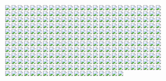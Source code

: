 <img src='./Picture-Directory/56 - JLBsdbi.jpg'>
<img src='./Picture-Directory/afGiCjX.jpg'>
<img src='./Picture-Directory/30 - Xui6IK9.jpg'>
<img src='./Picture-Directory/01 - O8876hB.jpg'>
<img src='./Picture-Directory/06 - MmGBqVM.png'>
<img src='./Picture-Directory/rodrigo-galdino-1.jpg'>
<img src='./Picture-Directory/41 - DvUSbYd.jpg'>
<img src='./Picture-Directory/10 - 6nOEYTR.jpg'>
<img src='./Picture-Directory/23 - FDuhex0.jpg'>
<img src='./Picture-Directory/60 - fg6gTbM.jpg'>
<img src='./Picture-Directory/54 - tAexzUd.jpg'>
<img src='./Picture-Directory/37 - GYiiofB.jpg'>
<img src='./Picture-Directory/42 - s7VVQdI.jpg'>
<img src='./Picture-Directory/19 - mQyOhp5.jpg'>
<img src='./Picture-Directory/34 - hMNFdik.jpg'>
<img src='./Picture-Directory/07 - UtEQQdy.jpg'>
<img src='./Picture-Directory/08 - YR1TeT4.jpg'>
<img src='./Picture-Directory/11 - pXSe9Xa.jpg'>
<img src='./Picture-Directory/49 - 4XhD2kv.jpg'>
<img src='./Picture-Directory/61 - mddYFHW.jpg'>
<img src='./Picture-Directory/hakuna001_by_pixelkitties-d9z01iz.png'>
<img src='./Picture-Directory/71 - YSEi38m.jpg'>
<img src='./Picture-Directory/64 - g0fiWNK.jpg'>
<img src='./Picture-Directory/29 - fmq9bBJ.jpg'>
<img src='./Picture-Directory/lady_jedi__rey_by_fouetfou-d9v8qsy.png'>
<img src='./Picture-Directory/11 - IPvlegE.jpg'>
<img src='./Picture-Directory/15 - M9BmBeh.jpg'>
<img src='./Picture-Directory/04 - gNLvKfg.jpg'>
<img src='./Picture-Directory/62 - UEtTF31.jpg'>
<img src='./Picture-Directory/63 - sg09hzg.jpg'>
<img src='./Picture-Directory/17 - 1iTMzyJ.jpg'>
<img src='./Picture-Directory/53 - MOwYpDe.jpg'>
<img src='./Picture-Directory/D5friaT.jpg'>
<img src='./Picture-Directory/21 - iMxtvf3.jpg'>
<img src='./Picture-Directory/09 - P31lorx.jpg'>
<img src='./Picture-Directory/04 - m2syxyy.jpg'>
<img src='./Picture-Directory/48 - iO5U6gm.jpg'>
<img src='./Picture-Directory/01 - M6I1Q95.jpg'>
<img src='./Picture-Directory/35 - Gb5ZYA2.jpg'>
<img src='./Picture-Directory/52 - KKO9v6Z.jpg'>
<img src='./Picture-Directory/18 - P7ULTkU.jpg'>
<img src='./Picture-Directory/18 - 7HVSQuN.jpg'>
<img src='./Picture-Directory/maul_wip_by_uncannyknack-d9xrjkz.jpg'>
<img src='./Picture-Directory/34 - t7kv6rH.jpg'>
<img src='./Picture-Directory/54 - pcMYz0L.jpg'>
<img src='./Picture-Directory/74 - pfNBa6m.jpg'>
<img src='./Picture-Directory/50 - fq1Data.jpg'>
<img src='./Picture-Directory/38 - n0t9NJ5.jpg'>
<img src='./Picture-Directory/56 - 1WjgBCo.jpg'>
<img src='./Picture-Directory/43 - hQpcaFU.jpg'>
<img src='./Picture-Directory/46 - vO9mF5S.jpg'>
<img src='./Picture-Directory/64 - 8qSqbWJ.jpg'>
<img src='./Picture-Directory/27 - p2oiSom.jpg'>
<img src='./Picture-Directory/47 - 52qxIne.jpg'>
<img src='./Picture-Directory/12 - dyFjAeV.jpg'>
<img src='./Picture-Directory/51 - RzUPrzg.jpg'>
<img src='./Picture-Directory/2 - Attack of the Clones.jpg'>
<img src='./Picture-Directory/13 - GdwwIo2.jpg'>
<img src='./Picture-Directory/41 - MpGk6wz.jpg'>
<img src='./Picture-Directory/11 - ACCMVG6.jpg'>
<img src='./Picture-Directory/25 - pH9Q41q.jpg'>
<img src='./Picture-Directory/15 - GmN0Cq4.jpg'>
<img src='./Picture-Directory/LeIdVyp.jpg'>
<img src='./Picture-Directory/60 - 7BHZhlA.jpg'>
<img src='./Picture-Directory/cristi-balanescu-cristib-nexusofpower.jpg'>
<img src='./Picture-Directory/40 - 3SqwU9H.jpg'>
<img src='./Picture-Directory/03 - JTjy2Of.jpg'>
<img src='./Picture-Directory/12 - iUGFHJr.jpg'>
<img src='./Picture-Directory/19 - OIftxOQ.jpg'>
<img src='./Picture-Directory/39 - ile8r3h.jpg'>
<img src='./Picture-Directory/36 - JoDQ1Nb.jpg'>
<img src='./Picture-Directory/25 - tUQ4xPX.jpg'>
<img src='./Picture-Directory/61 - xcXQuB0.jpg'>
<img src='./Picture-Directory/kevin-mckenna-shadow-of-the-master.jpg'>
<img src='./Picture-Directory/53 - vlozy0c.jpg'>
<img src='./Picture-Directory/29 - UVdF8nt.jpg'>
<img src='./Picture-Directory/23 - U4U1AbT.jpg'>
<img src='./Picture-Directory/1 - The Phantom Menace.jpg'>
<img src='./Picture-Directory/alfonso-pardo-martinez-sw-portrait01-low.jpg'>
<img src='./Picture-Directory/72 - XgLHPfg.jpg'>
<img src='./Picture-Directory/06 - y3x5ATp.png'>
<img src='./Picture-Directory/06 - WfZV0QW.jpg'>
<img src='./Picture-Directory/the_inquisitor_by_darthtemoc-d81hefq.jpg'>
<img src='./Picture-Directory/26 - rtQB4zT.jpg'>
<img src='./Picture-Directory/10 - rN3KVr7.jpg'>
<img src='./Picture-Directory/57 - i7ij3KF.jpg'>
<img src='./Picture-Directory/40 - 1jiayvm.jpg'>
<img src='./Picture-Directory/02 - rHm6wWD.jpg'>
<img src='./Picture-Directory/RzSQPS6.jpg'>
<img src='./Picture-Directory/42 - QrkEA6b.jpg'>
<img src='./Picture-Directory/31 - wuasgk5.jpg'>
<img src='./Picture-Directory/18 - UvGUfOr.jpg'>
<img src='./Picture-Directory/28 - 9i2xpUo.jpg'>
<img src='./Picture-Directory/13 - 00ETUwD.jpg'>
<img src='./Picture-Directory/fPB5lkc.jpg'>
<img src='./Picture-Directory/22 - uv2TuK0.jpg'>
<img src='./Picture-Directory/PTZHdoq.jpg'>
<img src='./Picture-Directory/57 - t7gC1bh.jpg'>
<img src='./Picture-Directory/18 - 1PbaG5n.jpg'>
<img src='./Picture-Directory/20 - v4n7jeB.jpg'>
<img src='./Picture-Directory/04 - DEPvTPZ.jpg'>
<img src='./Picture-Directory/41 - h6CUpb6.jpg'>
<img src='./Picture-Directory/09 - ncXoqup.jpg'>
<img src='./Picture-Directory/44 - fhzHbf0.jpg'>
<img src='./Picture-Directory/T0Jl1dN.jpg'>
<img src='./Picture-Directory/52 - 8smPbXw.jpg'>
<img src='./Picture-Directory/58 - ICVMVrl.jpg'>
<img src='./Picture-Directory/10 - 6fKpkXB.jpg'>
<img src='./Picture-Directory/carmen-cornet-gri.jpg'>
<img src='./Picture-Directory/62 - p2p8vkW.jpg'>
<img src='./Picture-Directory/33 - yiYtEm3.jpg'>
<img src='./Picture-Directory/ce29c37a2cf8f54c483e352c5996014f.jpg'>
<img src='./Picture-Directory/20 - SQ60M8u.jpg'>
<img src='./Picture-Directory/07 - wdIlgiT.jpg'>
<img src='./Picture-Directory/sw_fan_art_by_danai_k-d66g7p4.jpg'>
<img src='./Picture-Directory/99_by_dzikawa-d9ko812.jpg'>
<img src='./Picture-Directory/14 - VyZJPE8.jpg'>
<img src='./Picture-Directory/36 - 82HbYlp.jpg'>
<img src='./Picture-Directory/juan-martin-wallpaper.jpg'>
<img src='./Picture-Directory/19 - UhlFYSE.jpg'>
<img src='./Picture-Directory/55 - bWozweg.jpg'>
<img src='./Picture-Directory/13 - NuM1CVA.jpg'>
<img src='./Picture-Directory/70 - MfaHUiO.jpg'>
<img src='./Picture-Directory/05 - dbQGQ0L.jpg'>
<img src='./Picture-Directory/16 - OoTEqcB.jpg'>
<img src='./Picture-Directory/crystal-sully-revengebycrystalsully.jpg'>
<img src='./Picture-Directory/06 - PEwsHFr.jpg'>
<img src='./Picture-Directory/59 - idPWYku.jpg'>
<img src='./Picture-Directory/30 - 2R9xUd0.jpg'>
<img src='./Picture-Directory/40 - oPEgWCc.jpg'>
<img src='./Picture-Directory/43 - EXqhKGT.jpg'>
<img src='./Picture-Directory/39 - EeSHQTE.jpg'>
<img src='./Picture-Directory/33 - mikNH5d.jpg'>
<img src='./Picture-Directory/21 - vqpeClQ.jpg'>
<img src='./Picture-Directory/28 - 2IGKEnH.png'>
<img src='./Picture-Directory/73 - 8QeKdsq.jpg'>
<img src='./Picture-Directory/sq8m6GH.jpg'>
<img src='./Picture-Directory/rey__lady_of_the_sith_by_cobaltplasma-da1hf7n.jpg'>
<img src='./Picture-Directory/cda20e449b0f3fd63035d1ee35a2b4cb-d9tff62.jpg'>
<img src='./Picture-Directory/50 - Ve3WYUj.jpg'>
<img src='./Picture-Directory/52 - 7baA4eW.jpg'>
<img src='./Picture-Directory/39 - JDJMMM2.jpg'>
<img src='./Picture-Directory/38 - KeT5KrI.jpg'>
<img src='./Picture-Directory/22 - lzDIgxy.jpg'>
<img src='./Picture-Directory/09 - 0qLxdbp.jpg'>
<img src='./Picture-Directory/48 - eOVQrAn.jpg'>
<img src='./Picture-Directory/dan-luvisi-restorationluvisifett.jpg'>
<img src='./Picture-Directory/67 - fatjdtc.jpg'>
<img src='./Picture-Directory/39 - Wy8sX8L.jpg'>
<img src='./Picture-Directory/02 - dqfOSJD.jpg'>
<img src='./Picture-Directory/19 - FdBvduy.jpg'>
<img src='./Picture-Directory/32 - RsoqZar.jpg'>
<img src='./Picture-Directory/22 - tCj8uhf.jpg'>
<img src='./Picture-Directory/40 - WCSxRjx.jpg'>
<img src='./Picture-Directory/5 - The Empire Strikes Back.jpg'>
<img src='./Picture-Directory/captain_rex_by_robert_shane-d879q6l (1).jpg'>
<img src='./Picture-Directory/luca-merli-sands-of-jakku.jpg'>
<img src='./Picture-Directory/66 - TIE Fighter.jpg'>
<img src='./Picture-Directory/29 - qPvfQ3a.jpg'>
<img src='./Picture-Directory/star_wars__generations_by_daekazu-d9pke9v.jpg'>
<img src='./Picture-Directory/44 - mIXRwa8.jpg'>
<img src='./Picture-Directory/46 - GAhrYBi.jpg'>
<img src='./Picture-Directory/11 - LkLgpha.jpg'>
<img src='./Picture-Directory/cecilia-g-f-darthrevan.jpg'>
<img src='./Picture-Directory/josh-robinson-maythe4thbwithyou.jpg'>
<img src='./Picture-Directory/71 - kSwUqMu.jpg'>
<img src='./Picture-Directory/01 - OuSizUw.jpg'>
<img src='./Picture-Directory/4 - A New Hope.jpg'>
<img src='./Picture-Directory/32 - XUTBivf.jpg'>
<img src='./Picture-Directory/56 - XGDPZCa.jpg'>
<img src='./Picture-Directory/mz1HITu.jpg'>
<img src='./Picture-Directory/03 - sFnCpS1.jpg'>
<img src='./Picture-Directory/73 - I36rrfr.jpg'>
<img src='./Picture-Directory/43 - 5PuwFuy.jpg'>
<img src='./Picture-Directory/13 - XqmV1MJ.jpg'>
<img src='./Picture-Directory/03 - cWinFdO.jpg'>
<img src='./Picture-Directory/21 - u2rSYo2.jpg'>
<img src='./Picture-Directory/45 - 1oVCMSB.jpg'>
<img src='./Picture-Directory/69 - TScStjh.jpg'>
<img src='./Picture-Directory/62 - XZh3SUC.jpg'>
<img src='./Picture-Directory/55 - duBEalK.jpg'>
<img src='./Picture-Directory/59 - 4ESbWh4.jpg'>
<img src='./Picture-Directory/StarWars Stitch.jpg'>
<img src='./Picture-Directory/07 - NRJgAIo.jpg'>
<img src='./Picture-Directory/35 - jrLalQL.jpg'>
<img src='./Picture-Directory/51 - LZI0bUC.jpg'>
<img src='./Picture-Directory/63 - QY0KqS6.png'>
<img src='./Picture-Directory/67 - fcR9rxY.jpg'>
<img src='./Picture-Directory/66 - ys8WAjI.jpg'>
<img src='./Picture-Directory/31 - yOXR9Sc.jpg'>
<img src='./Picture-Directory/59 - k0nNLPJ.jpg'>
<img src='./Picture-Directory/48 - 2L9Klwe.jpg'>
<img src='./Picture-Directory/35 - qb6jXXm.jpg'>
<img src='./Picture-Directory/53 - uk4GMmi.jpg'>
<img src='./Picture-Directory/Wpi1OfW.png'>
<img src='./Picture-Directory/15 - qeOec8I.jpg'>
<img src='./Picture-Directory/17 - VEbsVce.jpg'>
<img src='./Picture-Directory/32 - 84y8hda.jpg'>
<img src='./Picture-Directory/30 - TTGIcoM.jpg'>
<img src='./Picture-Directory/47 - gv8Rahg.jpg'>
<img src='./Picture-Directory/26 - v3cZNQf.jpg'>
<img src='./Picture-Directory/01 - MmbqRrT.jpg'>
<img src='./Picture-Directory/36 - wIoxxL7.jpg'>
<img src='./Picture-Directory/42 - IdQJQlV.jpg'>
<img src='./Picture-Directory/65 - xwing.jpg'>
<img src='./Picture-Directory/49 - XjLs9Ec.jpg'>
<img src='./Picture-Directory/33 - kzqyxJK.jpg'>
<img src='./Picture-Directory/33 - ukIboMx.jpg'>
<img src='./Picture-Directory/68 - k70Dlp4.jpg'>
<img src='./Picture-Directory/63 - EVm47Hz.jpg'>
<img src='./Picture-Directory/W3UUxvY.jpg'>
<img src='./Picture-Directory/60 - zMNNDV3.jpg'>
<img src='./Picture-Directory/14 - fbXU43D.jpg'>
<img src='./Picture-Directory/08 - FmlM7Fj.jpg'>
<img src='./Picture-Directory/09 - QyH8PDy.jpg'>
<img src='./Picture-Directory/08 - C0EVsYp.jpg'>
<img src='./Picture-Directory/6 - Return of the Jedi.jpg'>
<img src='./Picture-Directory/49 - h4kJlT2.jpg'>
<img src='./Picture-Directory/jedi_and_jedi_lite_by_hollyoakhill-d9qpafb.jpg'>
<img src='./Picture-Directory/16 - e8I351w.jpg'>
<img src='./Picture-Directory/23 - ckcK4Tj.jpg'>
<img src='./Picture-Directory/49 - R6O6LNV.jpg'>
<img src='./Picture-Directory/02 - G4xUAWx.jpg'>
<img src='./Picture-Directory/05 - 4uqCBu9.jpg'>
<img src='./Picture-Directory/renato-scicchitano-screen-final.jpg'>
<img src='./Picture-Directory/darth_maul__ravager__by_soulstryder210-d9tgsk5.jpg'>
<img src='./Picture-Directory/timur-dairbayev-starwars.jpg'>
<img src='./Picture-Directory/vadersplat_by_deviantapplestudios-d9550f8.jpg'>
<img src='./Picture-Directory/72 - 6ueeHFC.jpg'>
<img src='./Picture-Directory/christian-piccolo-solo-final-post-notext.jpg'>
<img src='./Picture-Directory/57 - 86LzSgt.jpg'>
<img src='./Picture-Directory/51 - 1Jv8JNV.jpg'>
<img src='./Picture-Directory/48 - LApxo7k.jpg'>
<img src='./Picture-Directory/37 - ptszR3D.jpg'>
<img src='./Picture-Directory/37 - hvHtMdL.jpg'>
<img src='./Picture-Directory/gvqjtcV.jpg'>
<img src='./Picture-Directory/30 - HmpoIgw.jpg'>
<img src='./Picture-Directory/episode_viii_luke_by_800poundproductions-da1gt94.jpg'>
<img src='./Picture-Directory/mjhbrXu.jpg'>
<img src='./Picture-Directory/ancient_order_by_adamburn-d9ku80b.jpg'>
<img src='./Picture-Directory/3 - Revenge of the Sith.jpg'>
<img src='./Picture-Directory/36 - M4exYUR.jpg'>
<img src='./Picture-Directory/75 - Sn0hJWR.jpg'>
<img src='./Picture-Directory/51 - jZyHKRg.jpg'>
<img src='./Picture-Directory/34 - uzQaKy4.jpg'>
<img src='./Picture-Directory/e8568033427317.56aa8c6585175.png'>
<img src='./Picture-Directory/27 - V9frQxh.jpg'>
<img src='./Picture-Directory/12 - K7XIsri.jpg'>
<img src='./Picture-Directory/65 - QDhAsQq.jpg'>
<img src='./Picture-Directory/43 - 7QSAagN.jpg'>
<img src='./Picture-Directory/5Z84DKN.jpg'>
<img src='./Picture-Directory/WQixz51.png'>
<img src='./Picture-Directory/27 - IOUqD50.jpg'>
<img src='./Picture-Directory/65 - S2s3FaV.jpg'>
<img src='./Picture-Directory/05 - n0Xm4lg.jpg'>
<img src='./Picture-Directory/42 - iKOwzFi.jpg'>
<img src='./Picture-Directory/07 - FYvOt6J.jpg'>
<img src='./Picture-Directory/star_wars___the_pursuit_by_graphix17-d9w1jqm.png'>
<img src='./Picture-Directory/14 - k8kRTdE.jpg'>
<img src='./Picture-Directory/52 - 4P53bug.jpg'>
<img src='./Picture-Directory/16 - wx6hNBR.jpg'>
<img src='./Picture-Directory/45 - 89q0xBW.jpg'>
<img src='./Picture-Directory/5ZwPh1g.jpg'>
<img src='./Picture-Directory/47 - 6HNlRpV.jpg'>
<img src='./Picture-Directory/46 - Zimt2pf.jpg'>
<img src='./Picture-Directory/NSaXUS6.png'>
<img src='./Picture-Directory/66 - 1HknqmB.jpg'>
<img src='./Picture-Directory/74 - Y669oN0.jpg'>
<img src='./Picture-Directory/38 - oy3akqm.jpg'>
<img src='./Picture-Directory/08 - MRSwNfi.jpg'>
<img src='./Picture-Directory/03 - glS1UUq.jpg'>
<img src='./Picture-Directory/02 - CQG5FKx.jpg'>
<img src='./Picture-Directory/04 - vKIn6Y3.jpg'>
<img src='./Picture-Directory/34 - 1xe1da8.jpg'>
<img src='./Picture-Directory/24 - tcD9kwI.jpg'>
<img src='./Picture-Directory/20 - YcfwNBV.jpg'>
<img src='./Picture-Directory/37 - sx2602i.jpg'>
<img src='./Picture-Directory/31 - F7LzS1K.jpg'>
<img src='./Picture-Directory/76 - 1qBIY0F.jpg'>
<img src='./Picture-Directory/24 - ut90LX5.jpg'>
<img src='./Picture-Directory/46 - 0yZzPsB.jpg'>
<img src='./Picture-Directory/the_force_awakens_by_cylonka-d9lfomf.jpg'>
<img src='./Picture-Directory/54 - q2DHA4W.jpg'>
<img src='./Picture-Directory/1seHTdr.jpg'>
<img src='./Picture-Directory/15 - UTcsNQO.jpg'>
<img src='./Picture-Directory/20 - pRESzRv.jpg'>
<img src='./Picture-Directory/22 - LGIdNZq.jpg'>
<img src='./Picture-Directory/clone_wars_by_papayoufr-d49mq85.jpg'>
<img src='./Picture-Directory/14 - MqGwl19.jpg'>
<img src='./Picture-Directory/star+wars+through+the+wreckage.jpg'>
<img src='./Picture-Directory/28 - EzmJdkK.jpg'>
<img src='./Picture-Directory/32 - 3rEyp81.jpg'>
<img src='./Picture-Directory/41 - mFvGh0O.png'>
<img src='./Picture-Directory/JuOpsei.jpg'>
